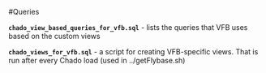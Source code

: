 #Queries

**`chado_view_based_queries_for_vfb.sql`** - lists the queries that VFB uses based on the custom views

**`chado_views_for_vfb.sql`** - a script for creating VFB-specific views. That is run after every Chado load (used in ../getFlybase.sh)
